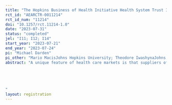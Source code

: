 ```yaml
---
title: "The Hopkins Business of Health Initiative Health System Trust Index"
rct_id: "AEARCTR-0011214"
rct_id_num: "11214"
doi: "10.1257/rct.11214-1.0"
date: "2023-07-31"
status: "completed"
jel: "I11; I12; I14"
start_year: "2023-07-21"
end_year: "2023-07-24"
pi: "Michael Darden"
pi_other: "Mario MacisJohns Hopkins University; Theodore IwashynaJohns Hopkins University"
abstract: "A unique feature of health care markets is that suppliers of medical services are, at least in principle, expected to behave in a patient’s best interest. Such relationships require trust. We are building a novel index of trust to measure and monitor Americans' level of confidence in the public and private institutions that influence the health of individuals and communities. Our index measures both the determinants of trust (e.g., personal experience with various components of the health system) and the implications of trust (e.g., propensity to get vaccinated, schedule annual physical, etc.). Our index is informed by a novel, representative survey of Americans that we are currently conducting. Importantly, our survey over-samples minority groups such that we can study disparities in trust across traditionally underserved groups. This pre-analysis plan documents our research design, survey methodology, and connection to the trust literature.


"
layout: registration
---
```


